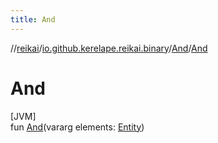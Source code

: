 ```yaml
---
title: And
---
```

//[reikai](../../../index.html)/[io.github.kerelape.reikai.binary](../index.html)/[And](index.html)/[And](-and.html)



# And



[JVM]\
fun [And](-and.html)(vararg elements: [Entity](../../io.github.kerelape.reikai.core/-entity/index.html))




